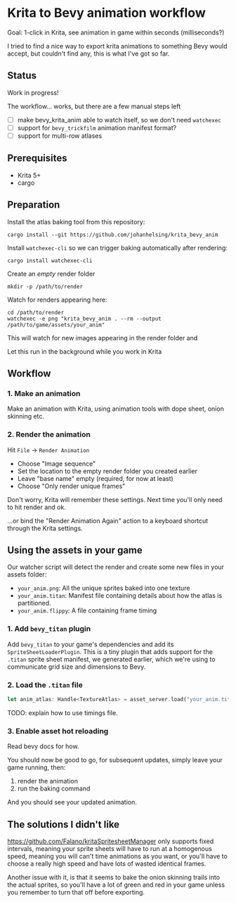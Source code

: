 # Krita to Bevy animation workflow

Goal: 1-click in Krita, see animation in game within seconds (milliseconds?)

I tried to find a nice way to export krita animations to something Bevy would
accept, but couldn't find any, this is what I've got so far.

## Status

Work in progress!

The workflow... works, but there are a few manual steps left

- [ ] make bevy_krita_anim able to watch itself, so we don't need `watchexec`
- [ ] support for `bevy_trickfilm` animation manifest format?
- [ ] support for multi-row atlases

## Prerequisites

- Krita 5+
- cargo

## Preparation

Install the atlas baking tool from this repository:

```shell
cargo install --git https://github.com/johanhelsing/krita_bevy_anim
```

Install `watchexec-cli` so we can trigger baking automatically after rendering:

```shell
cargo install watchexec-cli
```

Create an *empty* render folder

```shell
mkdir -p /path/to/render
```

Watch for renders appearing here:

```shell
cd /path/to/render
watchexec -e png "krita_bevy_anim . --rm --output /path/to/game/assets/your_anim"
```

This will watch for new images appearing in the render folder and 

Let this run in the background while you work in Krita

## Workflow

### 1. Make an animation

Make an animation with Krita, using animation tools with dope sheet, onion
skinning etc.

### 2. Render the animation

Hit `File` -> `Render Animation`

- Choose "Image sequence"
- Set the location to the empty render folder you created earlier
- Leave "base name" empty (required, for now at least)
- Choose "Only render unique frames"

Don't worry, Krita will remember these settings. Next time you'll only need to
hit render and ok.

...or bind the "Render Animation Again" action to a keyboard shortcut through
the Krita settings.

## Using the assets in your game

Our watcher script will detect the render and create some new files in your assets folder:

- `your_anim.png`: All the unique sprites baked into one texture
- `your_anim.titan`: Manifest file containing details about how the atlas is
  partitioned.
- `your_anim.flippy`: A file containing frame timing


### 1. Add `bevy_titan` plugin

Add `bevy_titan` to your game's dependencies and add its
`SpriteSheetLoaderPlugin`. This is a tiny plugin that adds support for the
`.titan` sprite sheet manifest, we generated earlier, which we're using to
communicate grid size and dimensions to Bevy.

### 2. Load the `.titan` file

```rust
let anim_atlas: Handle<TextureAtlas> = asset_server.load("your_anim.titan");
```

TODO: explain how to use timings file.

### 3. Enable asset hot reloading

Read bevy docs for how.

You should now be good to go, for subsequent updates, simply leave your game
running, then:

1. render the animation
2. run the baking command

And you should see your updated animation.

## The solutions I didn't like

https://github.com/Falano/kritaSpritesheetManager only supports fixed
intervals, meaning your sprite sheets will have to run at a homogenous speed,
meaning you will can't time animations as you want, or you'll have to choose a
really high speed and have lots of wasted identical frames.

Another issue with it, is that it seems to bake the onion skinning trails into
the actual sprites, so you'll have a lot of green and red in your game unless
you remember to turn that off before exporting.

